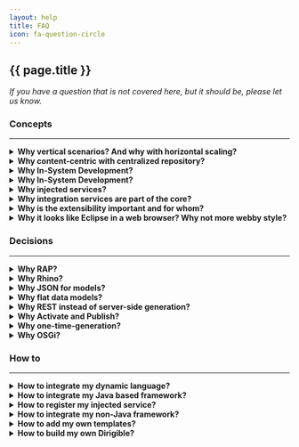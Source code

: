 ```yaml
---
layout: help
title: FAQ
icon: fa-question-circle
---
```


{{ page.title }}
---

*If you have a question that is not covered here, but it should be, please let us know.* 


### **Concepts**
***

<details>
<summary><b>Why vertical scenarios? And why with horizontal scaling?</b></summary>

* Covering end-to-end scenarios including all the application layers from architecture perspective as well as all the development process phases from project management perspective

* All or nothing – partial doesn't count

* Equal runtime instances based on a single content package for simple and reliable management

</details>
<details>
<summary><b>Why content-centric with centralized repository?</b></summary>

* All artifacts are in a single repository

* Operational repository vs SCM repository. During development process is used IO optimized repository. After the code is ready it is committed to SCM - version, inspection and support optimized repository.

* Simple life-cycle management and transport

* Workspace, Sandbox, Public Registry separation based on the development life-cycle phases

</details>
<details>
<summary><b>Why In-System Development?</b></summary>

In-System Development is a programming model used when you work directly on a live system.

* Avoid the side-effects of a simulated (local) environment by working on a live system 

* Access to the live data via the same channel which will be used in production

* All the dependencies and integrations are on place as they will be in production 

* Shortest development turn-around time 

* Short life-cycle management process

</details>
<details>
<summary><b>Why In-System Development?</b></summary>

* Perfect match to Dynamic Applications - built for change

* „Can interpret (rather than compile) the execution of tasks“
 
* Existing smooth integration within the web servers

* No restart required

* Java is also supported (javax.tools.*)

</details>
<details>
<summary><b>Why injected services?</b></summary>

* Available out-of-the-box for developers – request, response, datasource, http, storage, wiki, indexer, repository, user, etc.

* Standardized API for cloud developers

* Different language's implementations are possible integrated via the extension point

* Different provider's implementations can be exposed to developers on their cloud

</details>
<details>
<summary><b>Why integration services are part of the core?</b></summary>

* Cloud applications usually are extensions to a packaged software (on-premise or on-demand)

* Re-use of 3-thd party services is very often in this context

* Replication use-case - major scenario for on-premise to on-demand cross-platform applications 

* Scheduled jobs as asynchronous activities usually needed

* Semantic separation of integration and orchestration services from the other general purpose services

</details>
<details>
<summary><b>Why is the extensibility important and for whom?</b></summary>

* Software vendor's code vs customer's specific extension's code

* Update and Upgrade issues

* Business agility depends on the process change -ability

* Bilateral extension-points and extensions descriptors

</details>
<details>
<summary><b>Why it looks like Eclipse in a web browser? Why not more webby style?</b></summary>

* Lower barrier for Eclipse developers

* Overall experience comfortable for developers proven for years from on-premise tools

* Using of Workbench API and concepts

* There are some alternatives already available for the „webby“ guys

</details>


### **Decisions**
***
<details>
<summary><b>Why RAP?</b></summary>

<a href="http://eclipse.org/rap/">RAP</a> [RAP](http://eclipse.org/rap/) is an Eclipse framework providing a rendering of the user interface for standard SWT/JFace widgets remotely e.g. in a browser. It brings for us:

- Mature and reliable API to develop against
- Stable framework with great support
- Standard modularization – OSGi, plugins
- Writing mostly in pure Java with all the benefits it brings by itself
- Single sourcing - reuse of existing functionality written as Eclipse plugins
- Possibility to integrate non-Java modules as well (pure client side HTML and JavaScript) via the browser component
- Most productive web framework for more complex use-cases like development environments, administration tools, etc.

</details>
<details>
<summary><b>Why Rhino?</b></summary>

[Rhino](https://developer.mozilla.org/en-US/docs/Mozilla/Projects/Rhino) is JavaScript engine written in Java. We use it as default scripting engine because:

- Mature and stable framework
- Supports [CommonJS](http://wiki.commonjs.org/wiki/CommonJS) for dynamic loading of modules
- Built-in debugger with simple API
- Possibility to invoke standard Java objects directly 

</details>
<details>
<summary><b>Why JSON for models?</b></summary>

[JSON](http://www.json.org/) is very simple data exchange format. We have chosen it for the standard format for all the models. For us it is:

- Simple enough and human readable/writable
- Support by mature frameworks for parsing/serializing
- Quite popular and proved in web applications context 

</details>
<details>
<summary><b>Why flat data models?</b></summary>

We use entity-relational data model because:

- Proved by many business applications for years
- Straight forward implementation on relational-database
- Easy to understand and use by the developers
- Tools for it are also simple and easy to use 

</details>
<details>
<summary><b>Why REST instead of server-side generation?</b></summary>

We leverage the use of REST paradigm for the cloud applications created with the toolkit. There are quite enough reasons for these already well described in blogs related to Web 2.0. For us the strong difference is:

- Clean separation of the data services from the user interface
- Independent development of both including easy mocking
- Possibility of reuse and/or composition of services in different user interfaces
- Possibility of UI-less integration if needed
- Better operation and support 

</details>
<details>
<summary><b>Why Activate and Publish?</b></summary>

- Supporting sand-boxing is quite nice feature for developers. It is used during development for quick testing.
- The sand-box is per user and it get ready on "Activation".
- "Publish" transfer the artifacts to the central Registry for productive use - one for all. 

</details>
<details>
<summary><b>Why one-time-generation?</b></summary>

- It is enough to boost productivity
- MDA failed, isn't it?

</details>
<details>
<summary><b>Why OSGi?</b></summary>

The only real modularization framework for Java nowadays, isn't it?

</details>




### **How to**
***
<details>
<summary><b>How to integrate my dynamic language?</b></summary>
 
- Have a look at `org.eclipse.dirigible/org.eclipse.dirigible.parent/runtime/org.eclipse.dirigible.runtime.groovy` plugin for runtime integration
- Register your own script executor provider by `org.eclipse.dirigible.runtime.scripting.IScriptExecutorProvider`
- Create your own Apache Velocity based templates for your language and register them using `org.eclipse.dirigible.ide.template.type` extension point    

</details>
<details>
<summary><b>How to integrate my Java based framework?</b></summary>
 
 - It is even simpler - wrap it as OSGi plugin (if it isn't already) and add it during the packaging phase as a regular OSGi plugin packaged in a WAR file. 
 
</details>
<details>
<summary><b>How to register my injected service?</b></summary>
 
 Once you make the your injected service available as OSGi plugin packaged into your WAR file, you can use the interface `org.eclipse.dirigible.runtime.scripting.IContextService` to register it. Actual configurations should be similar to ones at `org.eclipse.dirigible.runtime.wiki` plugin.
 
</details>
<details>
<summary><b>How to integrate my non-Java framework?</b></summary>
 
 It depends on the particular framework. Usually it is via the "Command" feature. Please, contact us in case of interest.
 
</details>
<details>
<summary><b>How to add my own templates?</b></summary>
 
 Use `org.eclipse.dirigible.ide.template.type` extension point similar as in `org.eclipse.dirigible.ide.template.ui.*` plugins.
 
</details>
<details>
<summary><b>How to build my own Dirigible?</b></summary>
 
 You can choose which plugins to include in your own target platform from the Dirigible update sites:

- [http://dirigible.io/p2/bridge/](http://dirigible.io/p2/bridge/)
- [http://dirigible.io/p2/external/](http://dirigible.io/p2/external/)
- [http://dirigible.io/p2/ide/](http://dirigible.io/p2/ide/)
- [http://dirigible.io/p2/lib/](http://dirigible.io/p2/lib/)
- [http://dirigible.io/p2/repository/](http://dirigible.io/p2/repository/)
- [http://dirigible.io/p2/runtime/](http://dirigible.io/p2/runtime/)
 
</details>

